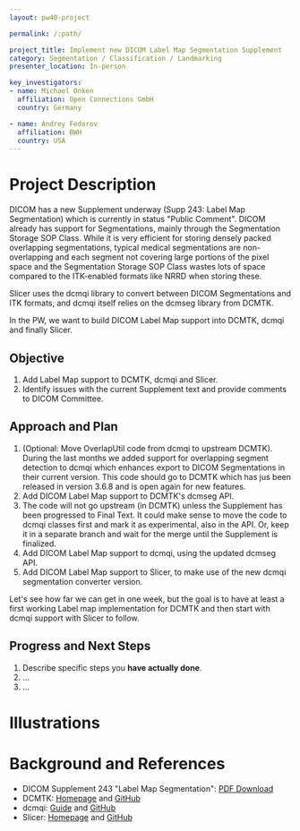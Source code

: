 ```yaml
---
layout: pw40-project

permalink: /:path/

project_title: Implement new DICOM Label Map Segmentation Supplement
category: Segmentation / Classification / Landmarking
presenter_location: In-person

key_investigators:
- name: Michael Onken
  affiliation: Open Connections GmbH
  country: Germany

- name: Andrey Fedorov
  affiliation: BWH
  country: USA
---
```


# Project Description

DICOM has a new Supplement underway (Supp 243: Label Map Segmentation) which is currently
in status "Public Comment". DICOM already has support for Segmentations, mainly through
the Segmentation Storage SOP Class. While it is very efficient for storing densely packed
overlapping segmentations, typical medical segmentations are non-overlapping and each
segment not covering large portions of the pixel space and the Segmentation Storage SOP
Class wastes lots of space compared to the ITK-enabled formats like NRRD when storing these.

Slicer uses the dcmqi library to convert between DICOM Segmentations and ITK formats, and
dcmqi itself relies on the dcmseg library from DCMTK.

In the PW, we want to build DICOM Label Map support into DCMTK, dcmqi and
finally Slicer.

## Objective

<!-- Describe here WHAT you would like to achieve (what you will have as end result). -->
1. Add Label Map support to DCMTK, dcmqi and Slicer.
2. Identify issues with the current Supplement text and provide comments to DICOM Committee.


## Approach and Plan

<!-- Describe here HOW you would like to achieve the objectives stated above. -->

1. (Optional: Move OverlapUtil code from dcmqi to upstream DCMTK). During the last months
we added support for overlapping segment detection to dcmqi which enhances export to
DICOM Segmentations in their current version. This code should go to DCMTK which has jus
been released in version 3.6.8 and is open again for new features.
2. Add DICOM Label Map support to DCMTK's dcmseg API.
3. The code will not go upstream (in DCMTK) unless the Supplement has been progressed to Final Text.
It could make sense to move the code to dcmqi classes first and mark it as experimental, also in the API. Or,
keep it in a separate branch and wait for the merge until the Supplement is finalized.
4. Add DICOM Label Map support to dcmqi, using the updated dcmseg API.
5. Add DICOM Label Map support to Slicer, to make use of the new dcmqi segmentation converter version.

Let's see how far we can get in one week, but the goal is to have at least a first working
Label map implementation for DCMTK and then start with dcmqi support with Slicer to follow.

## Progress and Next Steps

<!-- Update this section as you make progress, describing of what you have ACTUALLY DONE.
     If there are specific steps that you could not complete then you can describe them here, too. -->

1. Describe specific steps you **have actually done**.
1. ...
1. ...

# Illustrations

<!-- Add pictures and links to videos that demonstrate what has been accomplished.
![Description of picture](Example2.jpg)
![Some more images](Example2.jpg)
-->

# Background and References

- DICOM Supplement 243 "Label Map Segmentation": [PDF Download](https://dicom.nema.org/medical/dicom/Supps/Drafts/sup243_02_LabelMapSeg.pdf)
- DCMTK: [Homepage](https://www.dcmtk.org) and [GitHub](https://github.com/DCMTK/dcmtk/)
- dcmqi: [Guide](https://qiicr.gitbook.io/dcmqi-guide/) and [GitHub](https://github.com/QIICR/dcmqi/)
- Slicer: [Homepage](https://www.slicer.org/) and [GitHub](https://github.com/Slicer/Slicer)

